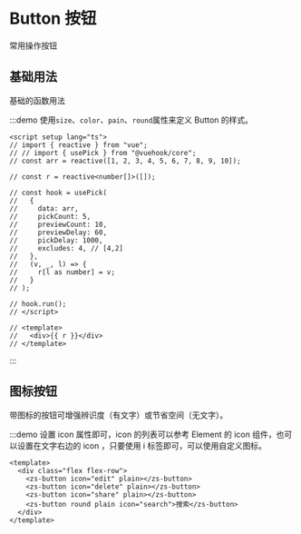# Button 按钮

常用操作按钮

## 基础用法

基础的函数用法

:::demo 使用`size`、`color`、`pain`、`round`属性来定义 Button 的样式。

```vue
<script setup lang="ts">
// import { reactive } from "vue";
// // import { usePick } from "@vuehook/core";
// const arr = reactive([1, 2, 3, 4, 5, 6, 7, 8, 9, 10]);

// const r = reactive<number[]>([]);

// const hook = usePick(
//   {
//     data: arr,
//     pickCount: 5,
//     previewCount: 10,
//     previewDelay: 60,
//     pickDelay: 1000,
//     excludes: 4, // [4,2]
//   },
//   (v, _, l) => {
//     r[l as number] = v;
//   }
// );

// hook.run();
// </script>

// <template>
//   <div>{{ r }}</div>
// </template>
```

:::

## 图标按钮

带图标的按钮可增强辨识度（有文字）或节省空间（无文字）。

:::demo 设置 icon 属性即可，icon 的列表可以参考 Element 的 icon 组件，也可以设置在文字右边的 icon ，只要使用 i 标签即可，可以使用自定义图标。

```vue
<template>
  <div class="flex flex-row">
    <zs-button icon="edit" plain></zs-button>
    <zs-button icon="delete" plain></zs-button>
    <zs-button icon="share" plain></zs-button>
    <zs-button round plain icon="search">搜索</zs-button>
  </div>
</template>
```
